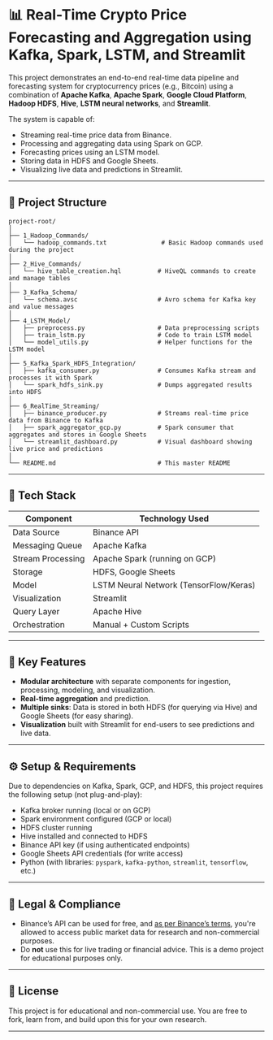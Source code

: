 # 📊 Real-Time Crypto Price Forecasting and Aggregation using Kafka, Spark, LSTM, and Streamlit

This project demonstrates an end-to-end real-time data pipeline and forecasting system for cryptocurrency prices (e.g., Bitcoin) using a combination of **Apache Kafka**, **Apache Spark**, **Google Cloud Platform**, **Hadoop HDFS**, **Hive**, **LSTM neural networks**, and **Streamlit**.

The system is capable of:
- Streaming real-time price data from Binance.
- Processing and aggregating data using Spark on GCP.
- Forecasting prices using an LSTM model.
- Storing data in HDFS and Google Sheets.
- Visualizing live data and predictions in Streamlit.

---

## 📁 Project Structure

```
project-root/
│
├── 1_Hadoop_Commands/
│   └── hadoop_commands.txt               # Basic Hadoop commands used during the project
│
├── 2_Hive_Commands/
│   └── hive_table_creation.hql          # HiveQL commands to create and manage tables
│
├── 3_Kafka_Schema/
│   └── schema.avsc                      # Avro schema for Kafka key and value messages
│
├── 4_LSTM_Model/
│   ├── preprocess.py                    # Data preprocessing scripts
│   ├── train_lstm.py                    # Code to train LSTM model
│   └── model_utils.py                   # Helper functions for the LSTM model
│
├── 5_Kafka_Spark_HDFS_Integration/
│   ├── kafka_consumer.py                # Consumes Kafka stream and processes it with Spark
│   └── spark_hdfs_sink.py               # Dumps aggregated results into HDFS
│
├── 6_RealTime_Streaming/
│   ├── binance_producer.py              # Streams real-time price data from Binance to Kafka
│   ├── spark_aggregator_gcp.py          # Spark consumer that aggregates and stores in Google Sheets
│   └── streamlit_dashboard.py           # Visual dashboard showing live price and predictions
│
└── README.md                            # This master README
```

---

## 🚀 Tech Stack

| Component               | Technology Used                   |
|------------------------|-----------------------------------|
| Data Source            | Binance API                       |
| Messaging Queue        | Apache Kafka                      |
| Stream Processing      | Apache Spark (running on GCP)     |
| Storage                | HDFS, Google Sheets               |
| Model                  | LSTM Neural Network (TensorFlow/Keras) |
| Visualization          | Streamlit                         |
| Query Layer            | Apache Hive                       |
| Orchestration          | Manual + Custom Scripts           |

---

## 📌 Key Features

- **Modular architecture** with separate components for ingestion, processing, modeling, and visualization.
- **Real-time aggregation** and prediction.
- **Multiple sinks**: Data is stored in both HDFS (for querying via Hive) and Google Sheets (for easy sharing).
- **Visualization** built with Streamlit for end-users to see predictions and live data.

---

## ⚙️ Setup & Requirements

Due to dependencies on Kafka, Spark, GCP, and HDFS, this project requires the following setup (not plug-and-play):

- Kafka broker running (local or on GCP)
- Spark environment configured (GCP or local)
- HDFS cluster running
- Hive installed and connected to HDFS
- Binance API key (if using authenticated endpoints)
- Google Sheets API credentials (for write access)
- Python (with libraries: `pyspark`, `kafka-python`, `streamlit`, `tensorflow`, etc.)

---

## 🔐 Legal & Compliance

- Binance’s API can be used for free, and [as per Binance’s terms](https://binance-docs.github.io/apidocs/spot/en/#general-info), you're allowed to access public market data for research and non-commercial purposes.
- Do **not** use this for live trading or financial advice. This is a demo project for educational purposes only.

---

## 📎 License

This project is for educational and non-commercial use. You are free to fork, learn from, and build upon this for your own research.

---
